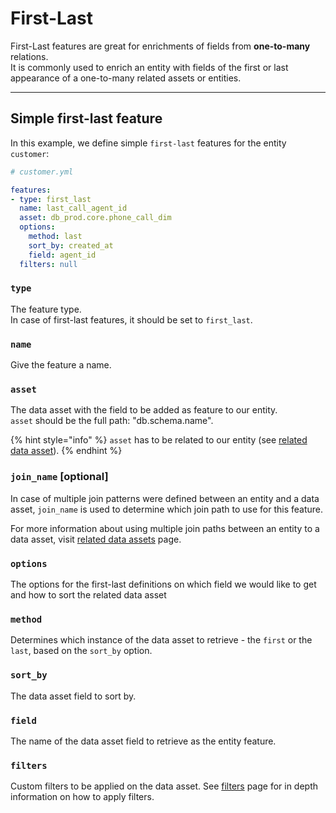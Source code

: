 # First-Last

First-Last features are great for enrichments of fields from **one-to-many** relations.\
It is commonly used to enrich an entity with fields of the first or last appearance of a one-to-many related assets or entities.

***

## Simple first-last feature

In this example, we define simple `first-last` features for the entity `customer`:

```yaml
# customer.yml

features:
- type: first_last
  name: last_call_agent_id
  asset: db_prod.core.phone_call_dim
  options:
    method: last
    sort_by: created_at
    field: agent_id
  filters: null
```

### `type`

The feature type. \
In case of first-last features, it should be set to `first_last`.

### `name`

Give the feature a name.

### `asset`

The data asset with the field to be added as feature to our entity.\
`asset` should be the full path: "db.schema.name".

{% hint style="info" %}
`asset` has to be related to our entity (see [related data asset](../entities/related-data-assets.md)).
{% endhint %}

### `join_name` \[optional]

In case of multiple join patterns were defined between an entity and a data asset, `join_name` is used to determine which join path to use for this feature.&#x20;

For more information about using multiple join paths between an entity to a data asset, visit [related data assets](../entities/related-data-assets.md#name-optional) page.

### `options`

The options for the first-last definitions on which field we would like to get and how to sort the related data asset

### `method`

Determines which instance of the data asset to retrieve - the `first` or the `last`, based on the `sort_by` option.

### `sort_by`

The data asset field to sort by.

### `field`

The name of the data asset field to retrieve as the entity feature.

### `filters`

Custom filters to be applied on the data asset. See [filters](../data-assets/filters.md) page for in depth information on how to apply filters.

